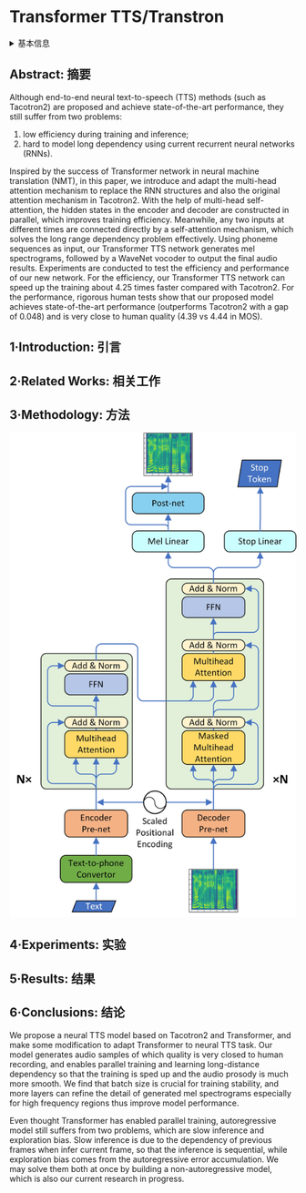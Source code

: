 # Transformer TTS/Transtron

<details>
<summary>基本信息</summary>

- 标题: "Neural Speech Synthesis with Transformer Network"
- 作者:
  - 01 Naihan Li
  - 02 Shujie Liu (刘树杰)
  - 03 Yanqing Liu
  - 04 Sheng Zhao (赵胜)
  - 05 Ming Liu
- 链接:
  - [ArXiv](https://arxiv.org/abs/1809.08895)
  - [Publication](https://doi.org/10.1609/aaai.v33i01.33016706)
  - [Github]()
  - [Demo]()
- 文件:
  - [ArXiv](_PDF/1809.08895v3__TransformerTTS__Neural_Speech_Synthesis_with_Transformer_Network.pdf)
  - [Publication](_PDF/1809.08895p0__TransformerTTS__AAAI2019.pdf)

</details>

## Abstract: 摘要

Although end-to-end neural text-to-speech (TTS) methods (such as Tacotron2) are proposed and achieve state-of-the-art performance, they still suffer from two problems:
1. low efficiency during training and inference;
2. hard to model long dependency using current recurrent neural networks (RNNs).

Inspired by the success of Transformer network in neural machine translation (NMT), in this paper, we introduce and adapt the multi-head attention mechanism to replace the RNN structures and also the original attention mechanism in Tacotron2.
With the help of multi-head self-attention, the hidden states in the encoder and decoder are constructed in parallel, which improves training efficiency.
Meanwhile, any two inputs at different times are connected directly by a self-attention mechanism, which solves the long range dependency problem effectively.
Using phoneme sequences as input, our Transformer TTS network generates mel spectrograms, followed by a WaveNet vocoder to output the final audio results.
Experiments are conducted to test the efficiency and performance of our new network.
For the efficiency, our Transformer TTS network can speed up the training about 4.25 times faster compared with Tacotron2.
For the performance, rigorous human tests show that our proposed model achieves state-of-the-art performance (outperforms Tacotron2 with a gap of 0.048) and is very close to human quality (4.39 vs 4.44 in MOS).

## 1·Introduction: 引言

## 2·Related Works: 相关工作

## 3·Methodology: 方法

![](Images/2018.09.19_TransformerTTS_Fig.03.jpg)

## 4·Experiments: 实验

## 5·Results: 结果

## 6·Conclusions: 结论

We propose a neural TTS model based on Tacotron2 and Transformer, and make some modification to adapt Transformer to neural TTS task.
Our model generates audio samples of which quality is very closed to human recording, and enables parallel training and learning long-distance dependency so that the training is sped up and the audio prosody is much more smooth.
We find that batch size is crucial for training stability, and more layers can refine the detail of generated mel spectrograms especially for high frequency regions thus improve model performance.

Even thought Transformer has enabled parallel training, autoregressive model still suffers from two problems, which are slow inference and exploration bias.
Slow inference is due to the dependency of previous frames when infer current frame, so that the inference is sequential, while exploration bias comes from the autoregressive error accumulation.
We may solve them both at once by building a non-autoregressive model, which is also our current research in progress.
